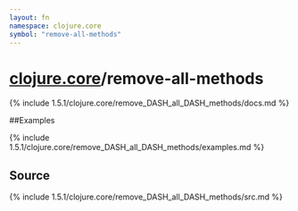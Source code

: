 ```yaml
---
layout: fn
namespace: clojure.core
symbol: "remove-all-methods"
---
```


# [clojure.core](../)/remove-all-methods

{% include 1.5.1/clojure.core/remove_DASH_all_DASH_methods/docs.md %}

##Examples

{% include 1.5.1/clojure.core/remove_DASH_all_DASH_methods/examples.md %}
## Source
{% include 1.5.1/clojure.core/remove_DASH_all_DASH_methods/src.md %}

